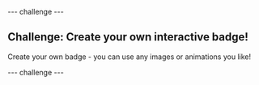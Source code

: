 \--- challenge \---

## Challenge: Create your own interactive badge!

Create your own badge - you can use any images or animations you like!

\--- challenge \---